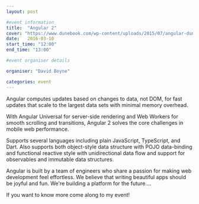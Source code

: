 ```yaml
---
layout: post

#event information
title:  "Angular 2"
cover: "https://www.dunebook.com/wp-content/uploads/2015/07/angular-dunebook.png"
date:   2016-03-10
start_time: "12:00"
end_time: "13:00"

#event organiser details

organiser: "David Boyne"

categories: event
---
```


Angular computes updates based on changes to data, not DOM, for fast updates that scale to the largest data sets with minimal memory overhead.

With Angular Universal for server-side rendering and Web Workers for smooth scrolling and transitions, Angular 2 solves the core challenges in mobile web performance.

Supports several languages including plain JavaScript, TypeScript, and Dart. Also supports both object-style data structure with POJO data-binding and functional reactive style with unidirectional data flow and support for observables and immutable data structures.

Angular is built by a team of engineers who share a passion for making web development feel effortless. We believe that writing beautiful apps should be joyful and fun. We're building a platform for the future....

If you want to know more come along to my event!

